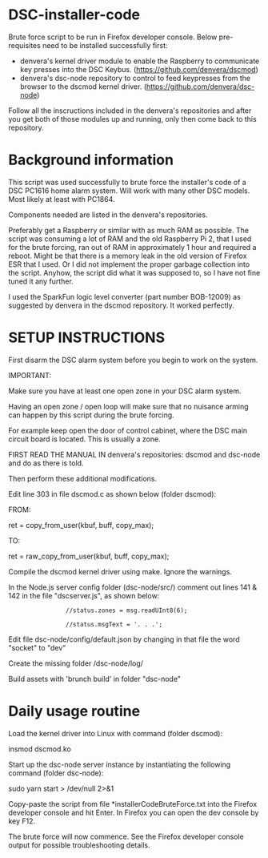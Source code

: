 # DSC-installer-code

Brute force script to be run in Firefox developer console. Below pre-requisites need to be installed successfully first:
* denvera's kernel driver module to enable the Raspberry to communicate key presses into the DSC Keybus. (https://github.com/denvera/dscmod)
* denvera's dsc-node repository to control to feed keypresses from the browser to the dscmod kernel driver. (https://github.com/denvera/dsc-node)

Follow all the inscructions included in the denvera's repositories and after you get both of those modules up and running, only then come back to this repository.

# Background information

This script was used successfully to brute force the installer's code of a DSC PC1616 home alarm system. Will work with many other DSC models. Most likely at least with PC1864.

Components needed are listed in the denvera's repositories.

Preferably get a Raspberry or similar with as much RAM as possible. The script was consuming a lot of RAM and the old Raspberry Pi 2, that I used for the brute forcing, ran out of RAM in approximately 1 hour and required a reboot. Might be that there is a memory leak in the old version of Firefox ESR that I used. Or I did not implement the proper garbage collection into the script.
Anyhow, the script did what it was supposed to, so I have not fine tuned it any further.

I used the SparkFun logic level converter (part number BOB-12009) as suggested by denvera in the dscmod repository. It worked perfectly.

# SETUP INSTRUCTIONS

First disarm the DSC alarm system before you begin to work on the system.

IMPORTANT:

Make sure you have at least one open zone in your DSC alarm system.

Having an open zone / open loop will make sure that no nuisance arming can happen by this script during the brute forcing.

For example keep open the door of control cabinet, where the DSC main circuit board is located. This is usually a zone.

FIRST READ THE MANUAL IN denvera's repositories: dscmod and dsc-node and do as there is told.

Then perform these additional modifications.

Edit line 303 in file dscmod.c as shown below (folder dscmod):

FROM:

ret = copy_from_user(kbuf, buff, copy_max);

TO:

ret = raw_copy_from_user(kbuf, buff, copy_max);

Compile the dscmod kernel driver using make. Ignore the warnings.

In the Node.js server config folder (dsc-node/src/)
comment out lines 141 & 142 in the file "dscserver.js", as shown below:

					//status.zones = msg.readUInt8(6);
					
					//status.msgText = '. . .';
					
Edit file dsc-node/config/default.json by changing in that file the word "socket" to "dev"

Create the missing folder /dsc-node/log/

Build assets with 'brunch build' in folder "dsc-node"

# Daily usage routine

Load the kernel driver into Linux with command (folder dscmod):

insmod dscmod.ko

Start up the dsc-node server instance by instantiating the following command (folder dsc-node):

sudo yarn start > /dev/null 2>&1

Copy-paste the script from file
*installerCodeBruteForce.txt
into the Firefox developer console and hit Enter. In Firefox you can open the dev console by key F12.

The brute force will now commence. See the Firefox developer console output for possible troubleshooting details.
